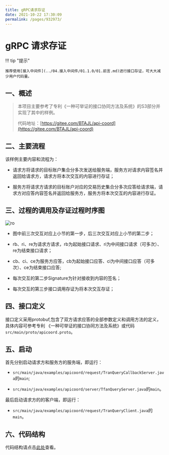 ```yaml
---
title: gRPC请求存证
date: 2021-10-22 17:30:09
permalink: /pages/932973/
---
```


# gRPC 请求存证

!!! tip "提示"

    推荐使用[接入中间件](../04.接入中间件/01.1.0/01.前言.md)进行接口存证，可大大减少用户代码量。



## 一、概述

>  本项目主要参考了专利《一种可举证的接口协同方法及系统》的S3部分并实现了其中的样例。
>
> 代码地址：[https://gitee.com/BTAJL/api-coord](https://gitee.com/BTAJL/api-coord)

## 二、主要流程

该样例主要内容和流程为：

* 请求方将请求的目标账户集合分多次发送给服务端，服务方对请求内容签名并返回给请求方，请求方将本次交互的内容进行存证；

* 服务方将请求方请求的目标账户对应的交易历史集合分多次应答给请求端，请求方对应答内容签名并返回给服务方，服务方将本次交互的内容进行存证。

## 三、过程的调用及存证过程时序图

![ro](/img/grpc-description.png)

* 图中前三次交互对应上小节的第一步，后三次交互对应上小节的第二步；

* rb、ri、re为请求方请求，rb为起始接口请求、ri为中间接口请求（可多次）、re为结束接口请求；

* cb、ci、ce为服务方应答，cb为起始接口应答、ci为中间接口应答（可多次）、ce为结束接口应答;

* 每次交互的第二步Signature为针对接收到内容的签名；

* 每次交互的第三步接口调用存证为将本次交互存证；

## 四、接口定义

接口定义采用protobuf,包含了双方请求应答的全部参数定义和调用方法的定义，具体内容可参考专利 《一种可举证的接口协同方法及系统》或代码 `src/main/proto/apicoord.proto`。

## 五、启动

首先分别启动请求方和服务方的服务端，即运行：

* `src/main/java/examples/apicoord/request/TranQueryCallbackServer.java`的`main`;

* `src/main/java/examples/apicoord/server/TfanQueryServer.java`的`main`。

最后启动请求方的的客户端，即运行：

* `src/main/java/examples/apicoord/request/TranQueryClient.java`的`main`。

## 六、代码结构

代码结构请点击[此处](../01.开始/03.代码结构.md#二、grpc调用代码示例结构)查看。

